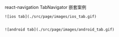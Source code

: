 react-navigation 
    TabNavigator 嵌套案例

    ![ios tab](./src/page/images/ios_tab.gif)


    ![android tab](./src/page/images/android_tab.gif)